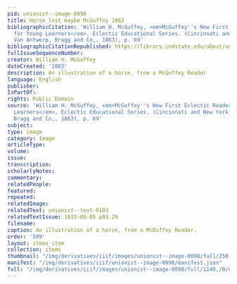 ```yaml
---
pid: unionist--image-0098
title: Horse lost maybe McGuffey 1863
bibliographicCitation: 'William H. McGuffey, <em>McGuffey''s New First Eclectic Reader,
  for Young Learners</em>, Eclectic Educational Series. (Cincinnati and New York:
  Van Antwerp, Bragg and Co,, 1863), p. 69'
bibliographicCitationRepublished: https://library.indstate.edu/about/units/rbsc/floyd/mcguffey.html
fullIssueSequenceNumber: 
creator: William H. McGuffey
dateCreated: '1863'
description: An illustration of a horse, from a McGuffey Reader
language: English
publisher: 
IsPartOf: 
rights: Public Domain
source: 'William H. McGuffey, <em>McGuffey''s New First Eclectic Reader, for Young
  Learners</em>, Eclectic Educational Series. (Cincinnati and New York: Van Antwerp,
  Bragg and Co,, 1863), p. 69'
subject: 
type: image
category: Image
articleType: 
volume: 
issue: 
transcription: 
scholarlyNotes: 
commentary: 
relatedPeople: 
featured: 
repeated: 
relatedImage: 
relatedText: unionist--text-0103
relatedTextIssue: 1833-09-05 p03.29
filename: 
caption: An illustration of a horse, from a McDuffey Reader.
order: '509'
layout: items_item
collection: items
thumbnail: "/img/derivatives/iiif/images/unionist--image-0098/full/250,/0/default.jpg"
manifest: "/img/derivatives/iiif/unionist--image-0098/manifest.json"
full: "/img/derivatives/iiif/images/unionist--image-0098/full/1140,/0/default.jpg"
---
```

